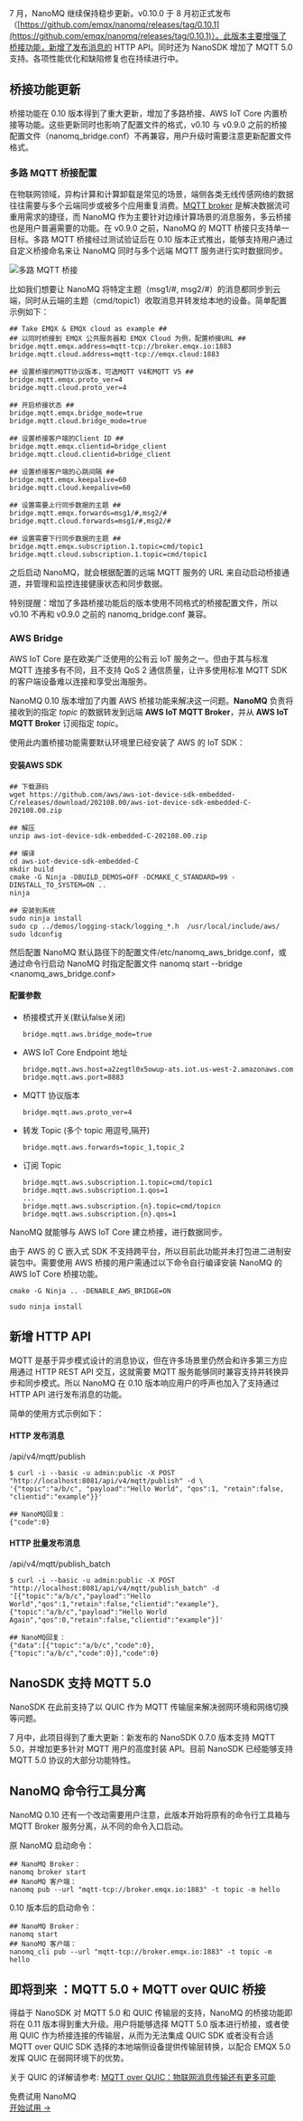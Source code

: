 7 月，NanoMQ 继续保持稳步更新。v0.10.0 于 8 月初正式发布（[https://github.com/emqx/nanomq/releases/tag/0.10.1](https://github.com/emqx/nanomq/releases/tag/0.10.1)）。此版本主要增强了桥接功能，新增了发布消息的 HTTP API。同时还为 NanoSDK 增加了 MQTT 5.0 支持。各项性能优化和缺陷修复也在持续进行中。

## 桥接功能更新

桥接功能在 0.10 版本得到了重大更新，增加了多路桥接、AWS IoT Core 内置桥接等功能。这些更新同时也影响了配置文件的格式，v0.10 与 v0.9.0 之前的桥接配置文件（nanomq_bridge.conf）不再兼容，用户升级时需要注意更新配置文件格式。

### 多路 MQTT 桥接配置

在物联网领域，异构计算和计算卸载是常见的场景，端侧各类无线传感网络的数据往往需要与多个云端同步或被多个应用重复消费。[MQTT broker](https://www.emqx.com/zh/mqtt/public-mqtt5-broker) 是解决数据流可重用需求的捷径，而 NanoMQ 作为主要针对边缘计算场景的消息服务，多云桥接也是用户普遍需要的功能。在 v0.9.0 之前，NanoMQ 的 MQTT 桥接只支持单一目标。多路 MQTT 桥接经过测试验证后在 0.10 版本正式推出，能够支持用户通过自定义桥接命名来让 NanoMQ 同时与多个远端 MQTT 服务进行实时数据同步。

![多路 MQTT 桥接](https://assets.emqx.com/images/2fefca47412600ccc528301c57f5a922.png)

比如我们想要让 NanoMQ 将特定主题（msg1/#, msg2/#）的消息都同步到云端，同时从云端的主题（cmd/topic1）收取消息并转发给本地的设备。简单配置示例如下：

```
## Take EMQX & EMQX cloud as example ##
## 以同时桥接到 EMQX 公共服务器和 EMQX Cloud 为例，配置桥接URL ##
bridge.mqtt.emqx.address=mqtt-tcp://broker.emqx.io:1883
bridge.mqtt.cloud.address=mqtt-tcp://emqx.cloud:1883

## 设置桥接的MQTT协议版本，可选MQTT V4和MQTT V5 ##
bridge.mqtt.emqx.proto_ver=4
bridge.mqtt.cloud.proto_ver=4

## 开启桥接状态 ##
bridge.mqtt.emqx.bridge_mode=true
bridge.mqtt.cloud.bridge_mode=true

## 设置桥接客户端的Client ID ##
bridge.mqtt.emqx.clientid=bridge_client
bridge.mqtt.cloud.clientid=bridge_client

## 设置桥接客户端的心跳间隔 ##
bridge.mqtt.emqx.keepalive=60
bridge.mqtt.cloud.keepalive=60

## 设置需要上行同步数据的主题 ##
bridge.mqtt.emqx.forwards=msg1/#,msg2/#
bridge.mqtt.cloud.forwards=msg1/#,msg2/#

## 设置需要下行同步数据的主题 ##
bridge.mqtt.emqx.subscription.1.topic=cmd/topic1
bridge.mqtt.cloud.subscription.1.topic=cmd/topic1
```

之后启动 NanoMQ，就会根据配置的远端 MQTT 服务的 URL 来自动启动桥接通道，并管理和监控连接健康状态和同步数据。

特别提醒：增加了多路桥接功能后的版本使用不同格式的桥接配置文件，所以 v0.10 不再和 v0.9.0 之前的 nanomq_bridge.conf 兼容。

### AWS Bridge

AWS IoT Core 是在欧美广泛使用的公有云 IoT 服务之一。但由于其与标准 MQTT 连接多有不同，且不支持 QoS 2 通信质量，让许多使用标准 MQTT SDK 的客户端设备难以连接和享受出海服务。

NanoMQ 0.10 版本增加了内置 AWS 桥接功能来解决这一问题。**NanoMQ** 负责将接收到的指定 *topic* 的数据转发到远端 **AWS IoT MQTT Broker**，并从 **AWS IoT MQTT Broker** 订阅指定 *topic*。

使用此内置桥接功能需要默认环境里已经安装了 AWS 的 IoT SDK：

#### 安装AWS SDK

```
## 下载源码
wget https://github.com/aws/aws-iot-device-sdk-embedded-C/releases/download/202108.00/aws-iot-device-sdk-embedded-C-202108.00.zip

## 解压
unzip aws-iot-device-sdk-embedded-C-202108.00.zip

## 编译
cd aws-iot-device-sdk-embedded-C
mkdir build
cmake -G Ninja -DBUILD_DEMOS=OFF -DCMAKE_C_STANDARD=99 -DINSTALL_TO_SYSTEM=ON ..
ninja

## 安装到系统
sudo ninja install 
sudo cp ../demos/logging-stack/logging_*.h  /usr/local/include/aws/
sudo ldconfig
```

然后配置 NanoMQ 默认路径下的配置文件/etc/nanomq_aws_bridge.conf，或通过命令行启动 NanoMQ 时指定配置文件 nanomq start --bridge <nanomq_aws_bridge.conf>

#### 配置参数

- 桥接模式开关(默认false关闭)

  ```
  bridge.mqtt.aws.bridge_mode=true
  ```

- AWS IoT Core Endpoint 地址

  ```
  bridge.mqtt.aws.host=a2zegtl0x5owup-ats.iot.us-west-2.amazonaws.com
  bridge.mqtt.aws.port=8883
  ```

- MQTT 协议版本

  ```
  bridge.mqtt.aws.proto_ver=4
  ```

- 转发 Topic (多个 topic 用逗号,隔开)

  ```
  bridge.mqtt.aws.forwards=topic_1,topic_2
  ```

- 订阅 Topic

  ```
  bridge.mqtt.aws.subscription.1.topic=cmd/topic1
  bridge.mqtt.aws.subscription.1.qos=1
  ...
  bridge.mqtt.aws.subscription.{n}.topic=cmd/topicn
  bridge.mqtt.aws.subscription.{n}.qos=1
  ```

NanoMQ 就能够与 AWS IoT Core 建立桥接，进行数据同步。

由于 AWS 的 C 嵌入式 SDK 不支持跨平台，所以目前此功能并未打包进二进制安装包中。需要使用 AWS 桥接的用户需通过以下命令自行编译安装 NanoMQ 的 AWS IoT Core 桥接功能。

```
cmake -G Ninja .. -DENABLE_AWS_BRIDGE=ON

sudo ninja install
```

## 新增 HTTP  API

MQTT 是基于异步模式设计的消息协议，但在许多场景里仍然会和许多第三方应用通过 HTTP REST API 交互，这就需要 MQTT 服务能够同时兼容支持并转换异步和同步模式。所以 NanoMQ 在 0.10 版本响应用户的呼声也加入了支持通过 HTTP API 进行发布消息的功能。

简单的使用方式示例如下：

#### HTTP 发布消息

/api/v4/mqtt/publish

```
$ curl -i --basic -u admin:public -X POST "http://localhost:8081/api/v4/mqtt/publish" -d \
'{"topic":"a/b/c", "payload":"Hello World", "qos":1, "retain":false, "clientid":"example"}}'

## NanoMQ回复：
{"code":0}
```

#### HTTP 批量发布消息

/api/v4/mqtt/publish_batch

```
$ curl -i --basic -u admin:public -X POST "http://localhost:8081/api/v4/mqtt/publish_batch" -d '[{"topic":"a/b/c","payload":"Hello World","qos":1,"retain":false,"clientid":"example"},{"topic":"a/b/c","payload":"Hello World Again","qos":0,"retain":false,"clientid":"example"}]'

## NanoMQ回复：
{"data":[{"topic":"a/b/c","code":0},{"topic":"a/b/c","code":0}],"code":0}
```

## NanoSDK 支持 MQTT 5.0

NanoSDK 在此前支持了以 QUIC 作为 MQTT 传输层来解决弱网环境和网络切换等问题。

7 月中，此项目得到了重大更新：新发布的 NanoSDK 0.7.0 版本支持 MQTT 5.0，并增加更多针对 MQTT 用户的高度封装 API。目前 NanoSDK 已经能够支持 MQTT 5.0 协议的大部分功能特性。

## NanoMQ 命令行工具分离

NanoMQ 0.10 还有一个改动需要用户注意，此版本开始将原有的命令行工具箱与 MQTT Broker 服务分离，从不同的命令入口启动。

原 NanoMQ 启动命令：

```
## NanoMQ Broker：
nanomq broker start
## NanoMQ 客户端：
nanomq pub --url "mqtt-tcp://broker.emqx.io:1883" -t topic -m hello
```

0.10 版本后的启动命令：

```
## NanoMQ Broker：
nanomq start
## NanoMQ 客户端：
nanomq_cli pub --url "mqtt-tcp://broker.emqx.io:1883" -t topic -m hello
```

## 即将到来 ：MQTT 5.0 + MQTT over QUIC 桥接

得益于 NanoSDK 对 MQTT 5.0 和 QUIC 传输层的支持，NanoMQ 的桥接功能即将在 0.11 版本得到重大升级。用户将能够选择 MQTT 5.0 版本进行桥接，或者使用 QUIC 作为桥接连接的传输层，从而为无法集成  QUIC SDK 或者没有合适 MQTT over QUIC SDK 选择的本地端侧设备提供传输层转换，以配合 EMQX 5.0 发挥 QUIC 在弱网环境下的优势。

关于 QUIC 的详解请参考: [MQTT over QUIC：物联网消息传输还有更多可能 ](https://www.emqx.com/zh/blog/mqtt-over-quic)


<section class="promotion">
    <div>
        免费试用 NanoMQ
    </div>
    <a href="https://www.emqx.com/zh/try?product=nanomq" class="button is-gradient px-5">开始试用 →</a>
</section>
